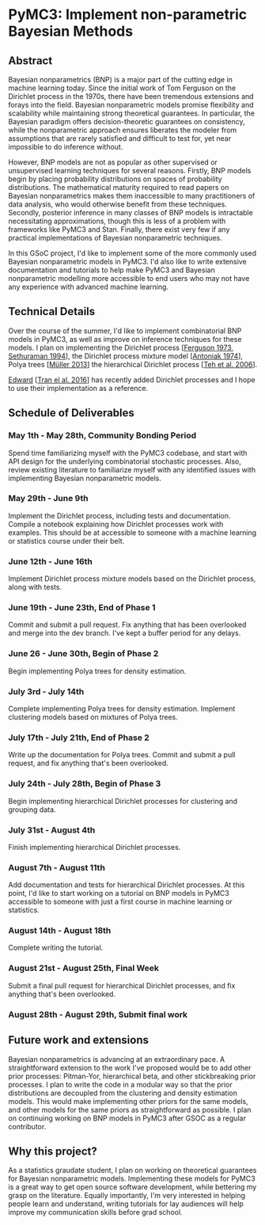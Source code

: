 # PyMC3: Implement non-parametric Bayesian Methods #

## Abstract ##

Bayesian nonparametrics (BNP) is a major part of the cutting edge in machine learning today. Since the initial work of Tom Ferguson on the Dirichlet process in the 1970s, there have been tremendous extensions and forays into the field. Bayesian nonparametric models promise flexibility and scalability while maintaining strong theoretical guarantees. In particular, the Bayesian paradigm offers decision-theoretic guarantees on consistency, while the nonparametric approach ensures liberates the modeler from assumptions that are rarely satisfied and difficult to test for, yet near impossible to do inference without.

However, BNP models are not as popular as other supervised or unsupervised learning techniques for several reasons. Firstly, BNP models begin by placing probability distributions on spaces of probability distributions. The mathematical maturity required to read papers on Bayesian nonparametrics makes them inaccessible to many practitioners of data analysis, who would otherwise benefit from these techniques. Secondly, posterior inference in many classes of BNP models is intractable necessitating approximations, though this is less of a problem with frameworks like PyMC3 and Stan. Finally, there exist very few if any practical implementations of Bayesian nonparametric techniques.

In this GSoC project, I'd like to implement some of the more commonly used Bayesian nonparametric models in PyMC3. I'd also like to write extensive documentation and tutorials to help make PyMC3 and Bayesian nonparametric modelling more accessible to end users who may not have any experience with advanced machine learning.

## Technical Details ##

Over the course of the summer, I'd like to implement combinatorial BNP models in PyMC3, as well as improve on inference techniques for these models. I plan on implementing the Dirichlet process \[[Ferguson 1973](https://projecteuclid.org/euclid.aos/1176342360), [Sethuraman 1994](http://www3.stat.sinica.edu.tw/statistica/oldpdf/A4n216.pdf)\], the Dirichlet process mixture model \[[Antoniak 1974](https://projecteuclid.org/euclid.aos/1176342871)\], Polya trees \[[Müller 2013](https://projecteuclid.org/download/pdfview_1/euclid.cbms/1362163749)\] the hierarchical Dirichlet process \[[Teh et al. 2006](https://www.stats.ox.ac.uk/~teh/research/npbayes/jasa2006.pdf)\].

[Edward](https://github.com/blei-lab/edward) \[[Tran el al. 2016](https://arxiv.org/abs/1610.09787)\] has recently added Dirichlet processes and I hope to use their implementation as a reference.

## Schedule of Deliverables

### May 1th - May 28th, **Community Bonding Period**

Spend time familiarizing myself with the PyMC3 codebase, and start with API design for the underlying combinatorial stochastic processes. Also, review existing literature to familiarize myself with any identified issues with implementing Bayesian nonparametric models.

### May 29th - June 9th

Implement the Dirichlet process, including tests and documentation. Compile a notebook explaining how Dirichlet processes work with examples. This should be at accessible to someone with a machine learning or statistics course under their belt.

### June 12th - June 16th

Implement Dirichlet process mixture models based on the Dirichlet process, along with tests.

### June 19th - June 23th, **End of Phase 1**

Commit and submit a pull request. Fix anything that has been overlooked and merge into the dev branch. I've kept a buffer period for any delays.

### June 26 - June 30th, **Begin of Phase 2**
Begin implementing Polya trees for density estimation.

### July 3rd - July 14th
Complete implementing Polya trees for density estimation. Implement clustering models based on mixtures of Polya trees.

### July 17th - July 21th, **End of Phase 2**
Write up the documentation for Polya trees. Commit and submit a pull request, and fix anything that's been overlooked.

### July 24th - July 28th, **Begin of Phase 3**
Begin implementing hierarchical Dirichlet processes for clustering and grouping data.

### July 31st - August 4th
Finish implementing hierarchical Dirichlet processes.

### August 7th - August 11th
Add documentation and tests for hierarchical Dirichlet processes. At this point, I'd like to start working on a tutorial on BNP models in PyMC3 accessible to someone with just a first course in machine learning or statistics.

### August 14th - August 18th
Complete writing the tutorial.

### August 21st - August 25th, **Final Week**
Submit a final pull request for hierarchical Dirichlet processes, and fix anything that's been overlooked.

### August 28th - August 29th, **Submit final work**

## Future work and extensions
Bayesian nonparametrics is advancing at an extraordinary pace. A straightforward extension to the work I've proposed would be to add other prior processes: Pitman-Yor,
hierarchical beta, and other stickbreaking prior processes. I plan to write the code in a modular way so that the prior distributions are decoupled from the clustering and density estimation models. This would make implementing other priors for the same models, and other models for the same priors as straightforward as possible. I plan on continuing working on BNP models in PyMC3 after GSOC as a regular contributor.

## Why this project?
As a statistics graudate student, I plan on working on theoretical guarantees for Bayesian nonparametric models. Implementing these models for PyMC3 is a great way to get open source software development, while bettering my grasp on the literature. Equally importantly, I'm very interested in helping people learn and understand, writing tutorials for lay audiences will help improve my communication skills before grad school.
